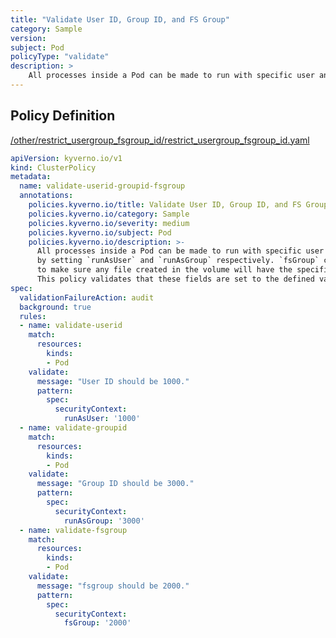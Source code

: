```yaml
---
title: "Validate User ID, Group ID, and FS Group"
category: Sample
version: 
subject: Pod
policyType: "validate"
description: >
    All processes inside a Pod can be made to run with specific user and groupID by setting `runAsUser` and `runAsGroup` respectively. `fsGroup` can be specified to make sure any file created in the volume will have the specified groupID. This policy validates that these fields are set to the defined values.
---
```


## Policy Definition
<a href="https://github.com/kyverno/policies/raw/main//other/restrict_usergroup_fsgroup_id/restrict_usergroup_fsgroup_id.yaml" target="-blank">/other/restrict_usergroup_fsgroup_id/restrict_usergroup_fsgroup_id.yaml</a>

```yaml
apiVersion: kyverno.io/v1
kind: ClusterPolicy
metadata:
  name: validate-userid-groupid-fsgroup
  annotations:
    policies.kyverno.io/title: Validate User ID, Group ID, and FS Group
    policies.kyverno.io/category: Sample
    policies.kyverno.io/severity: medium
    policies.kyverno.io/subject: Pod
    policies.kyverno.io/description: >-
      All processes inside a Pod can be made to run with specific user and groupID
      by setting `runAsUser` and `runAsGroup` respectively. `fsGroup` can be specified
      to make sure any file created in the volume will have the specified groupID.
      This policy validates that these fields are set to the defined values.
spec:
  validationFailureAction: audit
  background: true
  rules:
  - name: validate-userid
    match:
      resources:
        kinds:
        - Pod
    validate:
      message: "User ID should be 1000."
      pattern:
        spec:
          securityContext:
            runAsUser: '1000'
  - name: validate-groupid
    match:
      resources:
        kinds:
        - Pod
    validate:
      message: "Group ID should be 3000."
      pattern:
        spec:
          securityContext:
            runAsGroup: '3000'
  - name: validate-fsgroup
    match:
      resources:
        kinds:
        - Pod
    validate:
      message: "fsgroup should be 2000."
      pattern:
        spec:
          securityContext:
            fsGroup: '2000'
```
